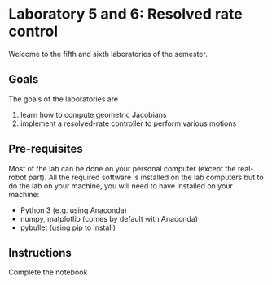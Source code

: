 # Laboratory 5 and 6: Resolved rate control

Welcome to the fifth and sixth laboratories of the semester. 

## Goals
The goals of the laboratories are
1. learn how to compute geometric Jacobians
2. implement a resolved-rate controller to perform various motions


## Pre-requisites
Most of the lab can be done on your personal computer (except the real-robot part). All the required software is installed on the lab computers but to do the lab on your machine, you will need to have installed on your machine:
* Python 3 (e.g. using Anaconda)
* numpy, matplotlib (comes by default with Anaconda)
* pybullet (using pip to install)

## Instructions
Complete the notebook
